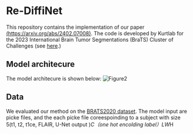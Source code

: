 # Re-DiffiNet

This repository contains the implementation of our paper [(https://arxiv.org/abs/2402.07008)](https://openreview.net/pdf?id=vCEMidGVbv). The code is developed by Kurtlab for the 2023 International Brain Tumor Segmentations (BraTS) Cluster of Challenges (see [here](https://www.synapse.org/#!Synapse:syn51156910/wiki/621282).)

## Model architecure
The model architecure is shown below:
![Figure2](https://github.com/KurtLabUW/Re-DiffiNet/assets/9877397/68580b61-d30b-47ae-b236-139fea47a976)

## Data

We evaluated our method on the [BRATS2020 dataset](https://www.med.upenn.edu/cbica/brats2020/data.html).
The model input are picke files, and the each picke file coreespoinding to a subject with size 5(t1, t2, t1ce, FLAIR, U-Net output )*C（one hot encolding label）*L*W*H
